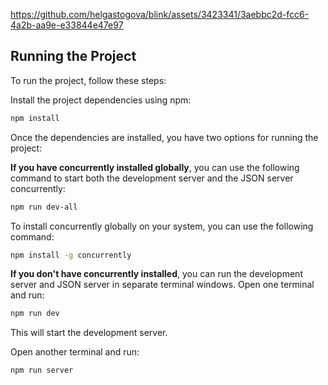 https://github.com/helgastogova/blink/assets/3423341/3aebbc2d-fcc6-4a2b-aa9e-e33844e47e97


## Running the Project

To run the project, follow these steps:

Install the project dependencies using npm:

```bash
npm install
```

Once the dependencies are installed, you have two options for running the project:

**If you have concurrently installed globally**, you can use the following command to start both the development server and the JSON server concurrently:

```bash
npm run dev-all
```

To install concurrently globally on your system, you can use the following command:

```bash
npm install -g concurrently
```

**If you don't have concurrently installed**, you can run the development server and JSON server in separate terminal windows. Open one terminal and run:

```bash
npm run dev
```

This will start the development server.

Open another terminal and run:

```bash
npm run server
```
